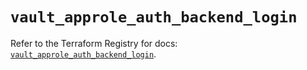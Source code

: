 # `vault_approle_auth_backend_login`

Refer to the Terraform Registry for docs: [`vault_approle_auth_backend_login`](https://registry.terraform.io/providers/hashicorp/vault/3.25.0/docs/resources/approle_auth_backend_login).
